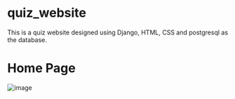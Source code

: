 # quiz_website
This is a quiz website designed using Django, HTML, CSS and postgresql as the database.

# Home Page
![image](https://user-images.githubusercontent.com/114876647/219605405-1fdfa21a-9914-4740-9909-2a22e308974c.png)
